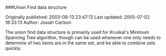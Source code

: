###Union Find data structure

Originally published: 2003-08-13 23:47:13
Last updated: 2005-07-02 18:33:13
Author: Josiah Carlson

The union find data structure is primarily used for Kruskal's Minimum Spanning Tree algorithm, though can be used whenever one only needs to determine of two items are in the same set, and be able to combine sets quickly.